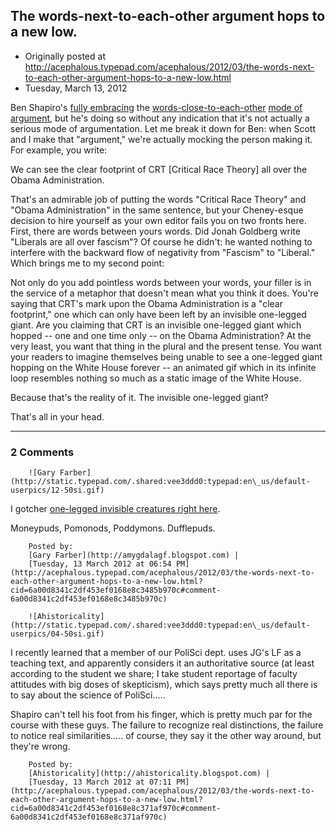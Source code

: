 ## The words-next-to-each-other argument hops to a new low.

 * Originally posted at http://acephalous.typepad.com/acephalous/2012/03/the-words-next-to-each-other-argument-hops-to-a-new-low.html
 * Tuesday, March 13, 2012



Ben Shapiro's [fully embracing](http://www.breitbart.com/Big-Government/2012/03/11/What%!I(MISSING)s%!C(MISSING)ritical%!R(MISSING)ace%!T(MISSING)heory) the [words-close-to-each-other](http://acephalous.typepad.com/acephalous/2007/12/i-recognize-i-c.html) [mode of argument](http://www.lawyersgunsmoneyblog.com/2012/02/tebow-and-lin-two-players-next-to-each-other), but he's doing so without any indication that it's not actually a serious mode of argumentation. Let me break it down for Ben: when Scott and I make that "argument," we're actually mocking the person making it. For example, you write:

We can see the clear footprint of CRT [Critical Race Theory] all over the Obama Administration.

That's an admirable job of putting the words "Critical Race Theory" and "Obama Administration" in the same sentence, but your Cheney-esque decision to hire yourself as your own editor fails you on two fronts here. First, there are words between yours words. Did Jonah Goldberg write "Liberals are all over fascism"? Of course he didn't: he wanted nothing to interfere with the backward flow of negativity from "Fascism" to "Liberal." Which brings me to my second point:

Not only do you add pointless words between your words, your filler is in the service of a metaphor that doesn't mean what you think it does. You're saying that CRT's mark upon the Obama Administration is a "clear footprint," one which can only have been left by an invisible one-legged giant. Are you claiming that CRT is an invisible one-legged giant which hopped -- one and one time only -- on the Obama Administration? At the very least, you want that thing in the plural and the present tense. You want your readers to imagine themselves being unable to see a one-legged giant hopping on the White House forever -- an animated gif which in its infinite loop resembles nothing so much as a static image of the White House.

Because that's the reality of it. The invisible one-legged giant?

That's all in your head.

		

* * *

### 2 Comments 

		

                
[]()

	

		![Gary Farber](http://static.typepad.com/.shared:vee3ddd0:typepad:en\_us/default-userpics/12-50si.gif)
	

	

		

I gotcher [one-legged invisible creatures right here](http://en.wikipedia.org/wiki/Monopod\_(creature)#Chronicles\_of\_Narnia).

Moneypuds, Pomonods, Poddymons. Dufflepuds.

	

		Posted by:
		[Gary Farber](http://amygdalagf.blogspot.com) |
		[Tuesday, 13 March 2012 at 06:54 PM](http://acephalous.typepad.com/acephalous/2012/03/the-words-next-to-each-other-argument-hops-to-a-new-low.html?cid=6a00d8341c2df453ef0168e8c3485b970c#comment-6a00d8341c2df453ef0168e8c3485b970c)

[]()

	

		![Ahistoricality](http://static.typepad.com/.shared:vee3ddd0:typepad:en\_us/default-userpics/04-50si.gif)
	

	

		

I recently learned that a member of our PoliSci dept. uses JG's LF as a teaching text, and apparently considers it an authoritative source (at least according to the student we share; I take student reportage of faculty attitudes with big doses of skepticism), which says pretty much all there is to say about the science of PoliSci.....

Shapiro can't tell his foot from his finger, which is pretty much par for the course with these guys. The failure to recognize real distinctions, the failure to notice real similarities..... of course, they say it the other way around, but they're wrong.

	

		Posted by:
		[Ahistoricality](http://ahistoricality.blogspot.com) |
		[Tuesday, 13 March 2012 at 07:11 PM](http://acephalous.typepad.com/acephalous/2012/03/the-words-next-to-each-other-argument-hops-to-a-new-low.html?cid=6a00d8341c2df453ef0168e8c371af970c#comment-6a00d8341c2df453ef0168e8c371af970c)

		

        